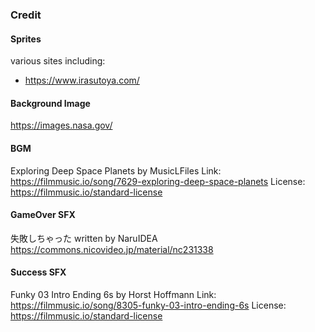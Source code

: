 ### Credit

#### Sprites
various sites including:
- https://www.irasutoya.com/

#### Background Image
https://images.nasa.gov/

#### BGM
Exploring Deep Space Planets by MusicLFiles
Link: https://filmmusic.io/song/7629-exploring-deep-space-planets
License: https://filmmusic.io/standard-license

#### GameOver SFX
失敗しちゃった
written by NaruIDEA
https://commons.nicovideo.jp/material/nc231338

#### Success SFX
Funky 03 Intro Ending 6s by Horst Hoffmann
Link: https://filmmusic.io/song/8305-funky-03-intro-ending-6s
License: https://filmmusic.io/standard-license